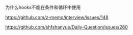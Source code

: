 为什么hooks不能在条件和循环中使用

https://github.com/z-memo/interview/issues/148

https://github.com/shfshanyue/Daily-Question/issues/280